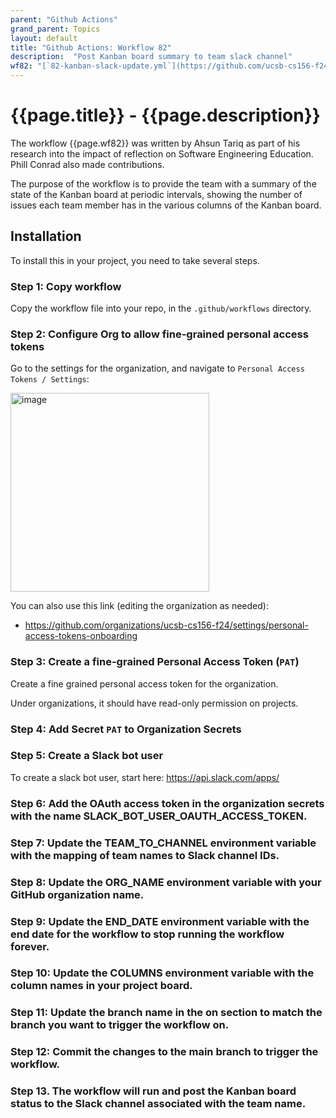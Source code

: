 ```yaml
---
parent: "Github Actions"
grand_parent: Topics
layout: default
title: "Github Actions: Workflow 82"
description:  "Post Kanban board summary to team slack channel"
wf82: "[`82-kanban-slack-update.yml`](https://github.com/ucsb-cs156-f24/team02-f24-00/blob/main/.github/workflows/82-kanban-slack-update.yml)"
---
```


# {{page.title}} - {{page.description}}

The workflow {{page.wf82}} was written by Ahsun Tariq as part of his research into the impact of reflection on Software Engineering Education.  Phill Conrad also made
contributions.

The purpose of the workflow is to provide the team with a summary of the state of the Kanban board at periodic intervals, showing the number of issues each team member has
in the various columns of the Kanban board.

## Installation

To install this in your project, you need to take several steps.

### Step 1: Copy workflow

Copy the workflow file into your repo, in the `.github/workflows` directory.

### Step 2: Configure Org to allow fine-grained personal access tokens

Go to the settings for the organization, and navigate to `Personal Access Tokens / Settings`:

<img width="318" alt="image" src="https://github.com/user-attachments/assets/00a40d78-b76e-4999-8340-11858d22c3ba">

You can also use this link (editing the organization as needed):
* <https://github.com/organizations/ucsb-cs156-f24/settings/personal-access-tokens-onboarding>

### Step 3: Create a fine-grained Personal Access Token (`PAT`)

Create a fine grained personal access token for the organization.

Under organizations, it should have read-only permission on projects.

### Step 4: Add Secret `PAT` to Organization Secrets

### Step 5: Create a Slack bot user 

To create a slack bot user, start here: <https://api.slack.com/apps/>

### Step 6: Add the OAuth access token in the organization secrets with the name SLACK_BOT_USER_OAUTH_ACCESS_TOKEN.

### Step 7: Update the TEAM_TO_CHANNEL environment variable with the mapping of team names to Slack channel IDs.

### Step 8: Update the ORG_NAME environment variable with your GitHub organization name.

### Step 9: Update the END_DATE environment variable with the end date for the workflow to stop running the workflow forever.

### Step 10: Update the COLUMNS environment variable with the column names in your project board.

### Step 11: Update the branch name in the on section to match the branch you want to trigger the workflow on.

### Step 12: Commit the changes to the main branch to trigger the workflow.

### Step 13. The workflow will run and post the Kanban board status to the Slack channel associated with the team name.
